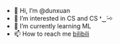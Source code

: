 - 👋 Hi, I’m @dunxuan
- 👀 I’m interested in CS and CS ❛‿˂̵✧
- 🌱 I’m currently learning ML
- 📫 How to reach me [bilibili](https://b23.tv/Iu4joxo)

<!---
dunxuan/dunxuan is a ✨ special ✨ repository because its `README.md` (this file) appears on your GitHub profile.
You can click the Preview link to take a look at your changes.
--->
